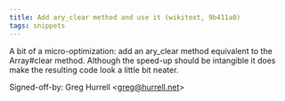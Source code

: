 ```yaml
---
title: Add ary_clear method and use it (wikitext, 9b411a0)
tags: snippets
---
```


A bit of a micro-optimization: add an ary_clear method equivalent to the Array\#clear method. Although the speed-up should be intangible it does make the resulting code look a little bit neater.

Signed-off-by: Greg Hurrell &lt;greg@hurrell.net&gt;
